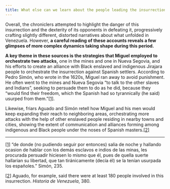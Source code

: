 ```yaml
---
title: What else can we learn about the people leading the insurrection?
---
```


Overall, the chroniclers attempted to highlight the danger of this insurrection and the dexterity of its opponents in defeating it, progressively crafting slightly different, distorted narratives about what unfolded in Venezuela. However, **a careful reading of these accounts reveals a few glimpses of more complex dynamics taking shape during this period.**

**A key theme in these sources is the strategies that Miguel employed to orchestrate two attacks,** one in the mines and one in Nueva Segovia, and his efforts to create an alliance with Black enslaved and indigenous Jirajara people to orchestrate the insurrection against Spanish settlers. According to Pedro Simón, who wrote in the 1620s, Miguel ran away to avoid punishment. He often went to the mines and Nueva Segovia “to talk to the other slaves and Indians”, seeking to persuade them to do as he did, because they “would find their freedom, which the Spanish had so tyrannically (he said) usurped from them.”[[1]](#_ftn1).

Likewise, friars Aguado and Simón retell how Miguel and his men would keep expanding their reach to neighboring areas, orchestrating more attacks with the help of other enslaved people residing in nearby towns and cities, showing the extent of communication and alliances forming among indigenous and Black people under the noses of Spanish masters.[[2]](#_ftn2)

---

[[1]](#_ftnref1) “de donde (no pudiendo seguir por entonces) salia de noche y hallando ocasion de hablar con los demás esclavos e indios de las minas, les procurada persuadir hiciesen lo mismo que él, pues de quella suerte hallarian su libertad, que tan tiránicamente (decía él) se la tenían usurpada los españoles.” Simón, 235.  

[[2]](#_ftnref2) Aguado, for example, said there were at least 180 people involved in this insurrection. _Historia de Venezuela_, 380.



  



